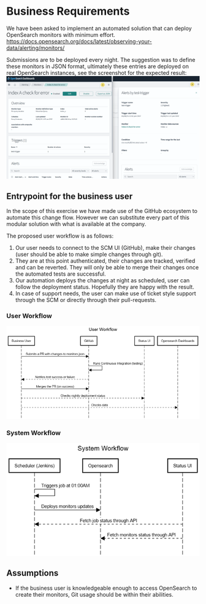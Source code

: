 # Business Requirements
We have been asked to implement an automated solution that can deploy OpenSearch monitors with minimum effort.
https://docs.opensearch.org/docs/latest/observing-your-data/alerting/monitors/

Submissions are to be deployed every night.
The suggestion was to define these monitors in JSON format, ultimately these entries are deployed on real OpenSearch instances, see the screenshot for the expected result:
![result](screenshots/os_dashboard.png?raw=true)

## Entrypoint for the business user
In the scope of this exercise we have made use of the GitHub ecosystem to automate this change flow. However we can substitute every part of this modular solution with what is available at the company.

The proposed user workflow is as follows:
1. Our user needs to connect to the SCM UI (GitHub), make their changes (user should be able to make simple changes through git).
2. They are at this point authenticated, their changes are tracked, verified and can be reverted. They will only be able to merge their changes once the automated tests are successful.
3. Our automation deploys the changes at night as scheduled, user can follow the deployment status. Hopefully they are happy with the result.
4. In case of support needs, the user can make use of ticket style support through the SCM or directly through their pull-requests.

### User Workflow
![userwf](screenshots/UserWorkflow.png?raw=true)
### System Workflow
![syswf](screenshots/SystemWorkflow.png?raw=true)

## Assumptions
- If the business user is knowledgeable enough to access OpenSearch to create their monitors, Git usage should be within their abilities.